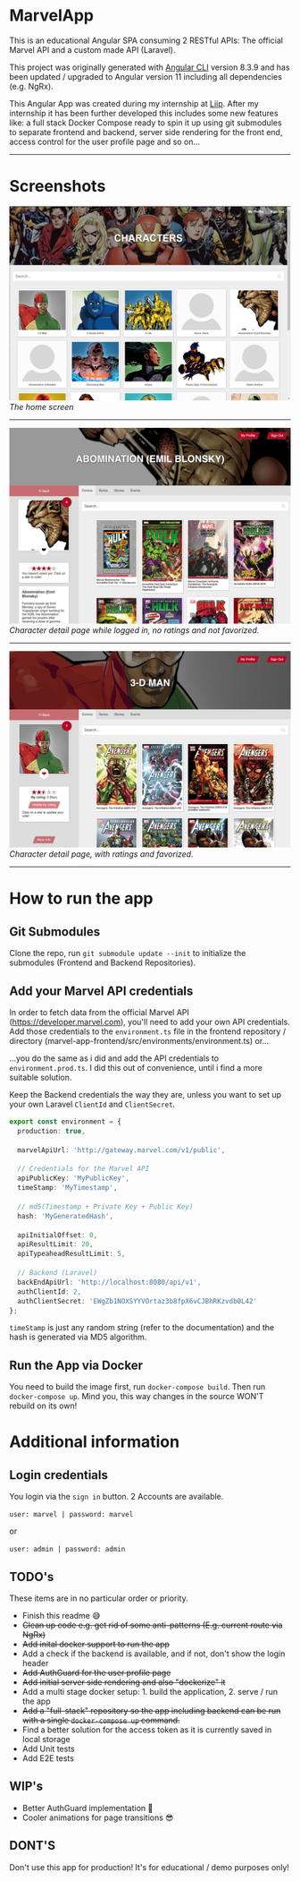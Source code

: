 # MarvelApp

This is an educational Angular SPA consuming 2 RESTful APIs: The official Marvel API and a custom made API (Laravel).

This project was originally generated with [Angular CLI](https://github.com/angular/angular-cli) version 8.3.9 and has been updated / upgraded to Angular version 11 including all dependencies (e.g. NgRx).

This Angular App was created during my internship at [Liip](https://www.liip.ch). After my internship it has been further developed this includes some new features like: a full stack Docker Compose ready to spin it up using git submodules to separate frontend and backend, server side rendering for the front end, access control for the user profile page and so on...

---
# Screenshots
![Marvel-App](doc/Marvel-App.png)
*The home screen*

---

![Marvel-Character-1](doc/Marvel-App-Character-2.png)
*Character detail page while logged in, no ratings and not favorized.*

---

![Marvel-Character-2](doc/Marvel-App-Character.png)
*Character detail page, with ratings and favorized.*

---
# How to run the app

## Git Submodules
Clone the repo, run `git submodule update --init` to initialize the submodules (Frontend and Backend Repositories).

## Add your Marvel API credentials
In order to fetch data from the official Marvel API (https://developer.marvel.com), you'll need to add your own API credentials. Add those credentials to the `environment.ts` file in the frontend repository / directory (marvel-app-frontend/src/environments/environment.ts) or...

...you do the same as i did and add the API credentials to `environment.prod.ts`. I did this out of convenience, until i find a more suitable solution. 

Keep the Backend credentials the way they are, unless you want to set up your own Laravel `ClientId` and `ClientSecret`.


```typescript
export const environment = {
  production: true,

  marvelApiUrl: 'http://gateway.marvel.com/v1/public',

  // Credentials for the Marvel API
  apiPublicKey: 'MyPublicKey',
  timeStamp: 'MyTimestamp',

  // md5(Timestamp + Private Key + Public Key)
  hash: 'MyGeneratedHash',

  apiInitialOffset: 0,
  apiResultLimit: 20,
  apiTypeaheadResultLimit: 5,

  // Backend (Laravel)
  backEndApiUrl: 'http://localhost:8080/api/v1',
  authClientId: 2,
  authClientSecret: 'EWgZb1NOXSYYVOrtaz3b8fpX6vCJBhRKzvdb0L42'
};
```

`timeStamp` is just any random string (refer to the documentation) and the hash is generated via MD5 algorithm.

## Run the App via Docker
You need to build the image first, run `docker-compose build`. Then run `docker-compose up`.
Mind you, this way changes in the source WON'T rebuild on its own!

# Additional information

## Login credentials

You login via the `sign in` button. 2 Accounts are available.

`user: marvel | password: marvel` 

or 

`user: admin | password: admin` 

## TODO's
These items are in no particular order or priority.

- Finish this readme 😅
- ~~Clean up code e.g. get rid of some anti-patterns (E.g. current route via NgRx)~~
- ~~Add inital docker support to run the app~~
- Add a check if the backend is available, and if not, don't show the login header
- ~~Add AuthGuard for the user profile page~~
- ~~Add initial server side rendering and also "dockerize" it~~
- Add a multi stage docker setup: 1. build the application, 2. serve / run the app
- ~~Add a "full-stack" repository so the app including backend can be run with a single `docker-compose up` command.~~
- Find a better solution for the access token as it is currently saved in local storage
- Add Unit tests
- Add E2E tests

## WIP's
- Better AuthGuard implementation 🔐
- Cooler animations for page transitions 😎

## DONT'S
Don't use this app for production! It's for educational / demo purposes only! 
